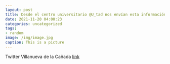 ```yaml
---
layout: post
title: Desde el centro universitario @U_tad nos envían esta información de interés:  Mañana celebran su jornada de Puertas Abiertas.👉 ...
date: 2021-11-20 04:00:23
categories: uncategorized
tags:
- random
image: /img/image.jpg
caption: This is a picture
---
```

Twitter Villanueva de la Cañada [link](https://twitter.com/AytoVDLCanada/status/1461687602558476294)
